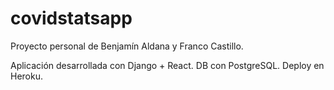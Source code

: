 # covidstatsapp
Proyecto personal de Benjamín Aldana y Franco Castillo.

Aplicación desarrollada con Django + React.
DB con PostgreSQL.
Deploy en Heroku.

